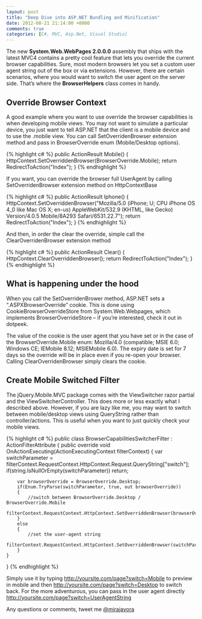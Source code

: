 ```yaml
---
layout: post
title: "Deep Dive into ASP.NET Bundling and Minification"
date: 2012-08-21 21:14:00 +0000
comments: true
categories: [C#, MVC, Asp.Net, Visual Studio]
---
```


The new **System.Web.WebPages 2.0.0.0** assembly that ships with the latest MVC4 contains a pretty cool feature that lets you override the current browser capabilities. Sure, most modern browsers let you set a custom user agent string out of the box or via extensions. However, there are certain scenarios, where you would want to switch the user agent on the server side. That’s where the **BrowserHelpers** class comes in handy.
<!--more-->

Override Browser Context
-------------------

A good example where you want to use override the browser capabilities is when developing mobile views. You may not want to simulate a particular device, you just want to tell ASP.NET that the client is a mobile device and to use the .mobile view.  You can call SetOverridenBrowser extension method and pass in BrowserOverride enum (Mobile/Desktop options).

{% highlight c# %}
public ActionResult Mobile()
{
    HttpContext.SetOverriddenBrowser(BrowserOverride.Mobile);
    return RedirectToAction("Index");
}
{% endhighlight %}

If you want, you can override the browser full UserAgent by calling SetOverridenBrowser extension method on HttpContextBase

{% highlight c# %}
public ActionResult Iphone()
{
    HttpContext.SetOverriddenBrowser("Mozilla/5.0 (iPhone; U; CPU iPhone OS 4_0 like Mac OS X; en-us) AppleWebKit/532.9 (KHTML, like Gecko) Version/4.0.5 Mobile/8A293 Safari/6531.22.7");
    return RedirectToAction("Index");
}
{% endhighlight %}

And then, in order the clear the override, simple call the ClearOverridenBrowser extension method

{% highlight c# %}
public ActionResult Clear()
{
    HttpContext.ClearOverriddenBrowser();
    return RedirectToAction("Index");
}
{% endhighlight %}
 

What is happening under the hood
-------------------

When you call the SetOverridenBrower method, ASP.NET sets a “.ASPXBrowserOverride” cookie. This is done using CookieBrowserOverrideStore from System.Web.Webpages, which implements BrowserOverrideStore – if you’re interested, check it out in dotpeek.

The value of the cookie is the user agent that you have set or in the case of the BrowserOverride.Mobile enum: Mozilla/4.0 (compatible; MSIE 6.0; Windows CE; IEMobile 8.12; MSIEMobile 6.0). The expiry date is set for 7 days so the override will be in place even if you re-open your browser. Calling ClearOverridenBrowser simply clears the cookie.

Create Mobile Switched Filter
-------------------

The jQuery.Mobile.MVC package comes with the ViewSwitcher razor partial and the ViewSwitcherController. This does more or less exactly what I described above. However, if you are lazy like me, you may want to switch between mobile/desktop views using QueryString rather than controller/actions.  This is useful when you want to just quickly check your mobile views.

{% highlight c# %}
public class BrowserCapabilitiesSwitcherFilter : ActionFilterAttribute
{
    public override void OnActionExecuting(ActionExecutingContext filterContext)
    {
        var switchParameter = filterContext.RequestContext.HttpContext.Request.QueryString["switch"];
        if(string.IsNullOrEmpty(switchParameter))
            return;
 
        var browserOverride = BrowserOverride.Desktop;
        if(Enum.TryParse(switchParameter, true, out browserOverride))
        {
            //switch between BrowserOverride.Desktop / BrowserOverride.Mobile
            filterContext.RequestContext.HttpContext.SetOverriddenBrowser(browserOverride);
        }
        else
        {
            //set the user-agent string
            filterContext.RequestContext.HttpContext.SetOverriddenBrowser(switchParameter);
        }            
    }
}
{% endhighlight %}

Simply use it by typing http://yoursite.com/page?switch=Mobile to preview in mobile and then http://yoursite.com/page?switch=Desktop to switch back. For the more adventurous, you can pass in the user agent directly http://yoursite.com/page?switch=UserAgentString

Any questions or comments, tweet me [@mirajavora](http://twitter.com/mirajavora)
